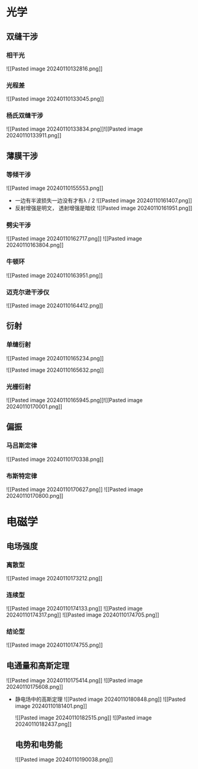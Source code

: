 # 光学
## 双缝干涉
### 相干光 
![[Pasted image 20240110132816.png]]
### 光程差
![[Pasted image 20240110133045.png]]
### 杨氏双缝干涉



![[Pasted image 20240110133834.png]]![[Pasted image 20240110133911.png]]

## 薄膜干涉
### 等倾干涉
  ![[Pasted image 20240110155553.png]]
  - 一边有半波损失一边没有才有λ / 2
  ![[Pasted image 20240110161407.png]]
  - 反射增强是明文， 透射增强是暗纹
   ![[Pasted image 20240110161951.png]]

### 劈尖干涉
![[Pasted image 20240110162717.png]]
![[Pasted image 20240110163804.png]]
### 牛顿环
![[Pasted image 20240110163951.png]]
### 迈克尔逊干涉仪
![[Pasted image 20240110164412.png]]

## 衍射
### 单缝衍射
![[Pasted image 20240110165234.png]]

![[Pasted image 20240110165632.png]]

### 光栅衍射
![[Pasted image 20240110165945.png]]![[Pasted image 20240110170001.png]]

## 偏振

### 马吕斯定律
 ![[Pasted image 20240110170338.png]]
 ### 布斯特定律
 ![[Pasted image 20240110170627.png]]
   ![[Pasted image 20240110170800.png]]
# 电磁学

## 电场强度
### 离散型
 ![[Pasted image 20240110173212.png]]
 

### 连续型
![[Pasted image 20240110174133.png]]
![[Pasted image 20240110174317.png]]
![[Pasted image 20240110174705.png]]
### 结论型
![[Pasted image 20240110174755.png]]
## 电通量和高斯定理 
![[Pasted image 20240110175414.png]]
![[Pasted image 20240110175608.png]]
- 静电场中的高斯定理
![[Pasted image 20240110180848.png]]
  ![[Pasted image 20240110181401.png]]
  

  ![[Pasted image 20240110182515.png]]
  ![[Pasted image 20240110182437.png]]
  ## 电势和电势能
  ![[Pasted image 20240110190038.png]]